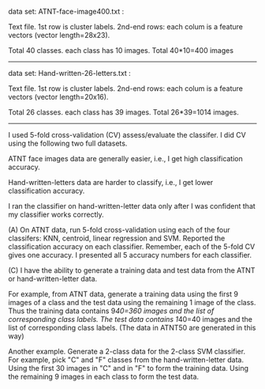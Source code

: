 data set: ATNT-face-image400.txt  :

Text file. 
1st row is cluster labels. 
2nd-end rows: each colum is a feature vectors (vector length=28x23).

Total 40 classes. each class has 10 images. Total 40*10=400 images

----------------------------------------------------------------------------------------

data set: Hand-written-26-letters.txt :

Text file. 
1st row is cluster labels. 
2nd-end rows: each colum is a feature vectors (vector length=20x16).

Total 26 classes. each class has 39 images. Total 26*39=1014 images.


-------------------------------------------------------------------------------------
I used 5-fold cross-validation (CV) assess/evaluate the classifer.
I did CV using the following two full datasets.

ATNT face images data are generally easier, i.e., I get high classification accuracy.

Hand-written-letters data are harder to classify, i.e., I get lower classification accuracy.

I ran the classifier on hand-written-letter data only after I was confident 
that my classifier works correctly.

(A)
On ATNT data, 
run 5-fold cross-validation using  each of the four classifers:
KNN, centroid, linear regression and SVM.
Reported the classification accuracy on each classifier.
Remember, each of the 5-fold CV gives one accuracy. I presented all 5 accuracy numbers
for each classifier.

(C)
I have the ability to generate a training data and test data
from the ATNT or hand-written-letter data.

For example, from ATNT data, generate a training data using the first 9 images of a class 
and the test data using the remaining 1 image of the class. Thus the training data contains 
9*40=360 images and the list of corresponding class labels. The test data contains 1*40=40 images
and the list of corresponding class labels.
(The data in ATNT50 are generated in this way)

Another example. Generate a 2-class data for the 2-class SVM classifier.
For example, pick "C" and "F" classes from the hand-written-letter data. Using the first 30 images
in "C" and in "F" to form the training data. Using the remaining 9 images in each class to form the 
test data.



